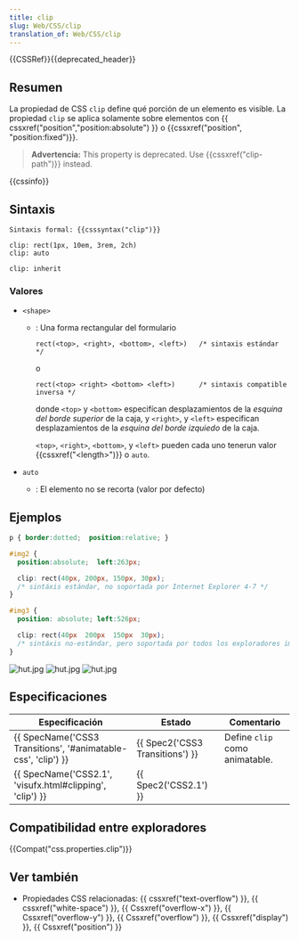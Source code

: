 ```yaml
---
title: clip
slug: Web/CSS/clip
translation_of: Web/CSS/clip
---
```


{{CSSRef}}{{deprecated_header}}

## Resumen

La propiedad de CSS `clip` define qué porción de un elemento es visible. La propiedad `clip` se aplica solamente sobre elementos con {{ cssxref("position","position:absolute") }} o {{cssxref("position", "position:fixed")}}.

> **Advertencia:** This property is deprecated. Use {{cssxref("clip-path")}} instead.

{{cssinfo}}

## Sintaxis

```
Sintaxis formal: {{csssyntax("clip")}}
```

```
clip: rect(1px, 10em, 3rem, 2ch)
clip: auto

clip: inherit
```

### Valores

- `<shape>`

  - : Una forma rectangular del formulario

    ```
    rect(<top>, <right>, <bottom>, <left>)   /* sintaxis estándar */
    ```

    o

    ```
    rect(<top> <right> <bottom> <left>)      /* sintaxis compatible inversa */
    ```

    donde `<top>` y `<bottom>` especifícan desplazamientos de la _esquina del borde superior_ de la caja, y `<right>`, y `<left>` especifican desplazamientos de la _esquina del borde izquiedo_ de la caja.

    `<top>`, `<right>`, `<bottom>`, y `<left>` pueden cada uno tenerun valor {{cssxref("&lt;length&gt;")}} o `auto`.

- `auto`
  - : El elemento no se recorta (valor por defecto)

## Ejemplos

```css
p { border:dotted;  position:relative; }

#img2 {
  position:absolute;  left:263px;

  clip: rect(40px, 200px, 150px, 30px);
  /* sintáxis estándar, no soportada por Internet Explorer 4-7 */
}

#img3 {
  position: absolute; left:526px;

  clip: rect(40px  200px  150px  30px);
  /* sintáxis no-estándar, pero soportada por todos los exploradores importantes incluyendo Firefox y IE */
}
```

![hut.jpg](/@api/deki/files/3613/=hut.jpg) ![hut.jpg](/@api/deki/files/3613/=hut.jpg) ![hut.jpg](/@api/deki/files/3613/=hut.jpg)

## Especificaciones

| Especificación                                                                   | Estado                                   | Comentario                     |
| -------------------------------------------------------------------------------- | ---------------------------------------- | ------------------------------ |
| {{ SpecName('CSS3 Transitions', '#animatable-css', 'clip') }} | {{ Spec2('CSS3 Transitions') }} | Define `clip` como animatable. |
| {{ SpecName('CSS2.1', 'visufx.html#clipping', 'clip') }}     | {{ Spec2('CSS2.1') }}             |                                |

## Compatibilidad entre exploradores

{{Compat("css.properties.clip")}}

## Ver también

- Propiedades CSS relacionadas: {{ cssxref("text-overflow") }}, {{ cssxref("white-space") }}, {{ Cssxref("overflow-x") }}, {{ Cssxref("overflow-y") }}, {{ Cssxref("overflow") }}, {{ Cssxref("display") }}, {{ Cssxref("position") }}
